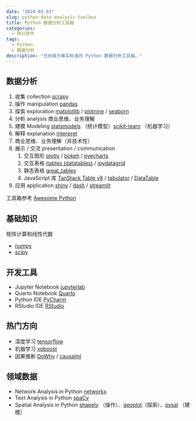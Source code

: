 ```yaml
---
date: "2024-03-03"
slug: python-data-analysis-toolbox
title: Python 数据分析工具箱
categories:
  - 统计软件
tags:
  - Python
  - 数据分析
description: "已经成为事实标准的 Python 数据分析工具箱。"
---
```


## 数据分析

1.  收集 collection [scrapy](https://github.com/scrapy/scrapy)
2.  操作 manipulation [pandas](https://github.com/pandas-dev/pandas)
3.  探索 exploration [matplotlib](https://github.com/matplotlib/matplotlib) / [plotnine](https://github.com/has2k1/plotnine) / [seaborn](https://github.com/mwaskom/seaborn)
4.  分析 analysis 商业思维、业务理解
5.  建模 Modeling [statsmodels](https://github.com/statsmodels/statsmodels) （统计模型）[scikit-learn](https://github.com/scikit-learn/scikit-learn) （机器学习）
6.  解释 explanation [interpret](https://github.com/interpretml/interpret)
7.  商业思维、业务理解（非技术性）
8.  展示 / 交流 presentation / communication
    1.  交互图形 [plotly](https://github.com/plotly/plotly.py) / [bokeh](https://github.com/bokeh/bokeh) / [pyecharts](https://github.com/pyecharts/pyecharts)
    2.  交互表格 [itables (datatables)](https://github.com/mwouts/itables) / [ipydatagrid](https://github.com/bloomberg/ipydatagrid)
    3.  静态表格 [great_tables](https://github.com/posit-dev/great-tables)
    4.  JavaScript 库 [TanStack Table v8](https://github.com/TanStack/table) / [tabulator](https://github.com/olifolkerd/tabulator) / [DataTable](https://datatables.net/)
9.  应用 application [shiny](https://github.com/posit-dev/py-shiny) / [dash](https://github.com/plotly/dash) / [streamlit](https://github.com/streamlit/streamlit)

工具箱参考 [Awesome Python](https://github.com/vinta/awesome-python)

## 基础知识

矩阵计算和线性代数

-   [numpy](https://github.com/numpy/numpy)
-   [scipy](https://github.com/scipy/scipy)

## 开发工具

-   Jupyter Notebook [jupyterlab](https://github.com/jupyterlab/jupyterlab)
-   Quarto Notebook [Quarto](https://quarto.org/)
-   Python IDE [PyCharm](https://www.jetbrains.com/pycharm/)
-   RStudio IDE [RStudio](https://github.com/rstudio/rstudio)

## 热门方向

-   深度学习 [tensorflow](https://github.com/tensorflow/tensorflow)
-   机器学习 [xgboost](https://github.com/dmlc/xgboost)
-   因果推断 [DoWhy](https://github.com/py-why/dowhy) /  [causalml](https://github.com/uber/causalml)

## 领域数据

-   Network Analysis in Python [networkx](https://github.com/networkx/networkx)
-   Text Analysis in Python [spaCy](https://github.com/explosion/spaCy)
-   Spatial Analysis in Python [shapely](https://github.com/shapely/shapely) （操作）、[geoplot](https://github.com/ResidentMario/geoplot)（探索）、[pysal](https://github.com/pysal/pysal) （建模）

